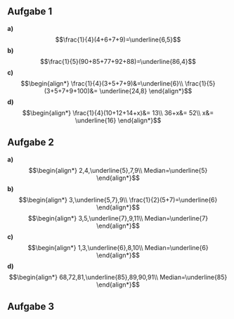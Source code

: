 ## Aufgabe 1
**a)** $$\frac{1}{4}(4+6+7+9)=\underline{6,5}$$
**b)** $$\frac{1}{5}(90+85+77+92+88)=\underline{86,4}$$
**c)**$$\begin{align*}
\frac{1}{4}(3+5+7+9)&=\underline{6}\\
\frac{1}{5}(3+5+7+9+100)&= \underline{24,8}
\end{align*}$$
**d)**$$\begin{align*}
\frac{1}{4}(10+12+14+x)&= 13\\
36+x&= 52\\
x&= \underline{16}
\end{align*}$$
## Aufgabe 2
**a)**$$\begin{align*}
2,4,\underline{5},7,9\\
Median=\underline{5}
\end{align*}$$
**b)**$$\begin{align*}
3,\underline{5,7},9\\
\frac{1}{2}(5+7)=\underline{6}
\end{align*}$$$$\begin{align*}
3,5,\underline{7},9,11\\
Median=\underline{7}
\end{align*}$$
**c)**$$\begin{align*}
1,3,\underline{6},8,10\\
Median=\underline{6}
\end{align*}$$
**d)**$$\begin{align*}
68,72,81,\underline{85},89,90,91\\
Median=\underline{85}
\end{align*}$$
## Aufgabe 3